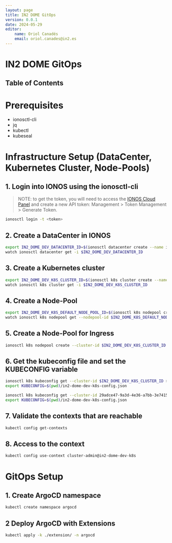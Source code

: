 ```yaml
---
layout: page
title: IN2 DOME GitOps
version: 0.0.1
date: 2024-05-29
editor:
    name: Oriol Canadés
    email: oriol.canades@in2.es 
---
```


<h1>IN2 DOME GitOps</h1>

<h2>Table of Contents</h2>

# Prerequisites
- ionosctl-cli
- jq
- kubectl
- kubeseal

# Infrastructure Setup (DataCenter, Kubernetes Cluster, Node-Pools)

## 1. Login into IONOS using the ionosctl-cli

> NOTE: to get the token, you will need to access the [IONOS Cloud Panel](https://dcd.ionos.com/) and create a new API token: Management > Token Management > Generate Token.

```bash
ionosctl login -t <token>
```

## 2. Create a DataCenter in IONOS

```bash
export IN2_DOME_DEV_DATACENTER_ID=$(ionosctl datacenter create --name in2-dome-dev -o json | jq -r '.items[0].id')
watch ionosctl datacenter get -i $IN2_DOME_DEV_DATACENTER_ID
```

## 3. Create a Kubernetes cluster

```bash
export IN2_DOME_DEV_K8S_CLUSTER_ID=$(ionosctl k8s cluster create --name in2-dome-dev-k8s -o json | jq -r '.items[0].id')
watch ionosctl k8s cluster get -i $IN2_DOME_DEV_K8S_CLUSTER_ID
```

## 4. Create a Node-Pool

```bash
export IN2_DOME_DEV_K8S_DEFAULT_NODE_POOL_ID=$(ionosctl k8s nodepool create --cluster-id $IN2_DOME_DEV_K8S_CLUSTER_ID --name default-pool --node-count 2 --ram 8192 --storage-size 10 --datacenter-id $IN2_DOME_DEV_DATACENTER_ID --cpu-family "INTEL_SKYLAKE"  -o json | jq -r '.items[0].id')
watch ionosctl k8s nodepool get --nodepool-id $IN2_DOME_K8S_DEFAULT_NODEPOOL_ID --cluster-id $IN2_DOME_DEV_K8S_CLUSTER_ID
```

## 5. Create a Node-Pool for Ingress

```bash
ionosctl k8s nodepool create --cluster-id $IN2_DOME_DEV_K8S_CLUSTER_ID \    --name ingress --node-count 1 --datacenter-id $IN2_DOME_DEV_DATACENTER_ID --cpu-family "INTEL_SKYLAKE" --labels nodepool=ingress
```

## 6. Get the kubeconfig file and set the KUBECONFIG variable

```bash
ionosctl k8s kubeconfig get --cluster-id $IN2_DOME_DEV_K8S_CLUSTER_ID > in2-dome-dev-k8s-config.json
export KUBECONFIG=$(pwd)/in2-dome-dev-k8s-config.json
```

```bash
ionosctl k8s kubeconfig get --cluster-id 29adce47-9a3d-4e36-a7bb-3e7415c2f90b > in2-dome-dev-k8s-config.json
export KUBECONFIG=$(pwd)/in2-dome-dev-k8s-config.json
```

## 7. Validate the contexts that are reachable

```bash
kubectl config get-contexts
```

## 8. Access to the context

```bash
kubectl config use-context cluster-admin@in2-dome-dev-k8s
```

# GitOps Setup

## 1. Create ArgoCD namespace

```bash
kubectl create namespace argocd
```

## 2 Deploy ArgoCD with Extensions

```bash
kubectl apply -k ./extension/ -n argocd
```
